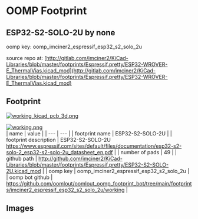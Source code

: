 # OOMP Footprint  
## ESP32-S2-SOLO-2U  by none  
  
oomp key: oomp_imciner2_espressif_esp32_s2_solo_2u  
  
source repo at: [http://gitlab.com/imciner2/KiCad-Libraries/blob/master/footprints/Espressif.pretty/ESP32-WROVER-E_ThermalVias.kicad_mod](http://gitlab.com/imciner2/KiCad-Libraries/blob/master/footprints/Espressif.pretty/ESP32-WROVER-E_ThermalVias.kicad_mod)  
## Footprint  
  
[![working_kicad_pcb_3d.png](working_kicad_pcb_3d_600.png)](working_kicad_pcb_3d.png)  
  
[![working.png](working_600.png)](working.png)  
| name | value | 
| --- | --- | 
| footprint name | ESP32-S2-SOLO-2U | 
| footprint description | ESP32-S2-SOLO-2U https://www.espressif.com/sites/default/files/documentation/esp32-s2-solo-2_esp32-s2-solo-2u_datasheet_en.pdf | 
| number of pads | 49 | 
| github path | http://github.com/imciner2/KiCad-Libraries/blob/master/footprints/Espressif.pretty/ESP32-S2-SOLO-2U.kicad_mod | 
| oomp key | oomp_imciner2_espressif_esp32_s2_solo_2u | 
| oomp bot github | https://github.com/oomlout/oomlout_oomp_footprint_bot/tree/main/footprints/imciner2_espressif_esp32_s2_solo_2u/working | 
## Images  
